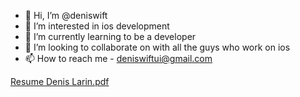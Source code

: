 - 👋 Hi, I’m @deniswift
- 👀 I’m interested in ios development
- 🌱 I’m currently learning to be a developer
- 💞️ I’m looking to collaborate on with all the guys who work on ios
- 📫 How to reach me - deniswiftui@gmail.com

<!---
deniswift/deniswift is a ✨ special ✨ repository because its `README.md` (this file) appears on your GitHub profile.
You can click the Preview link to take a look at your changes.
--->
[Resume Denis Larin.pdf](https://github.com/deniswift/deniswift/files/6366107/Resume.Denis.Larin.pdf)
